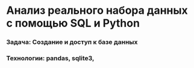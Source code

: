 # Анализ реального набора данных с помощью SQL и Python
### Задача: Создание и доступ к базе данных
### Технологии: pandas, sqlite3, 
